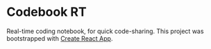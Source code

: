# Codebook RT

Real-time coding notebook, for quick code-sharing. This project was bootstrapped with [Create React App](https://github.com/facebook/create-react-app).
